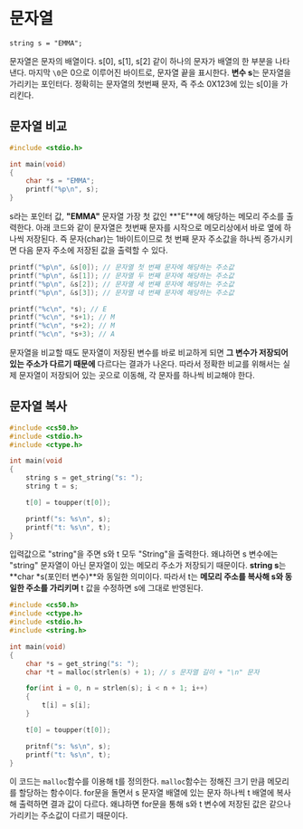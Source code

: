 # 문자열

`string s = "EMMA";`

문자열은 문자의 배열이다. s[0], s[1], s[2] 같이 하나의 문자가 배열의 한 부분을 나타낸다. 마지막 `\0`은 0으로 이루어진 바이트로, 문자열 끝을 표시한다. **변수 s**는 문자열을 가리키는 포인터다. 정확히는 문자열의 첫번째 문자, 즉 주소 0X123에 있는 s[0]을 가리킨다.

## 문자열 비교

```c
#include <stdio.h>

int main(void)
{
    char *s = "EMMA";
    printf("%p\n", s);
}
```

s라는 포인터 값, **"EMMA"** 문자열 가장 첫 값인 **"E"**에 해당하는 메모리 주소를 출력한다. 아래 코드와 같이 문자열은 첫번째 문자를 시작으로 메모리상에서 바로 옆에 하나씩 저장된다. 즉 문자(char)는 1바이트이므로 첫 번째 문자 주소값을 하나씩 증가시키면 다음 문자 주소에 저장된 값을 출력할 수 있다.

```c
printf("%p\n", &s[0]); // 문자열 첫 번째 문자에 해당하는 주소값
printf("%p\n", &s[1]); // 문자열 두 번째 문자에 해당하는 주소값
printf("%p\n", &s[2]); // 문자열 세 번째 문자에 해당하는 주소값
printf("%p\n", &s[3]); // 문자열 네 번째 문자에 해당하는 주소값
```

```c
printf("%c\n", *s); // E
printf("%c\n", *s+1); // M
printf("%c\n", *s+2); // M
printf("%c\n", *s+3); // A
```

문자열을 비교할 때도 문자열이 저장된 변수를 바로 비교하게 되면 **그 변수가 저장되어 있는 주소가 다르기 때문에** 다르다는 결과가 나온다. 따라서 정확한 비교를 위해서는 실제 문자열이 저장되어 있는 곳으로 이동해, 각 문자를 하나씩 비교해야 한다.

## 문자열 복사

```c
#include <cs50.h>
#include <stdio.h>
#include <ctype.h>

int main(void
{
    string s = get_string("s: ");
    string t = s;

    t[0] = toupper(t[0]);

    printf("s: %s\n", s);
    printf("t: %s\n", t);
}
```

입력값으로 "string"을 주면 s와 t 모두 "String"을 출력한다. 왜냐하면 s 변수에는 "string" 문자열이 아닌 문자열이 있는 메모리 주소가 저장되기 때문이다. **string s**는 **char \*s(포인터 변수)**와 동일한 의미이다. 따라서 t는 **메모리 주소를 복사해 s와 동일한 주소를 가리키며** t 값을 수정하면 s에 그대로 반영된다.

```c
#include <cs50.h>
#include <ctype.h>
#include <stdio.h>
#include <string.h>

int main(void)
{
    char *s = get_string("s: ");
    char *t = malloc(strlen(s) + 1); // s 문자열 길이 + "\n" 문자

    for(int i = 0, n = strlen(s); i < n + 1; i++)
    {
        t[i] = s[i];
    }

    t[0] = toupper(t[0]);

    pritnf("s: %s\n", s);
    printf("t: %s\n", t);
}
```

이 코드는 `malloc`함수를 이용해 t를 정의한다. `malloc`함수는 정해진 크기 만큼 메모리를 할당하는 함수이다. for문을 돌면서 s 문자열 배열에 있는 문자 하나씩 t 배열에 복사해 출력하면 결과 값이 다르다. 왜냐하면 for문을 통해 s와 t 변수에 저장된 값은 같으나 가리키는 주소값이 다르기 때문이다.
